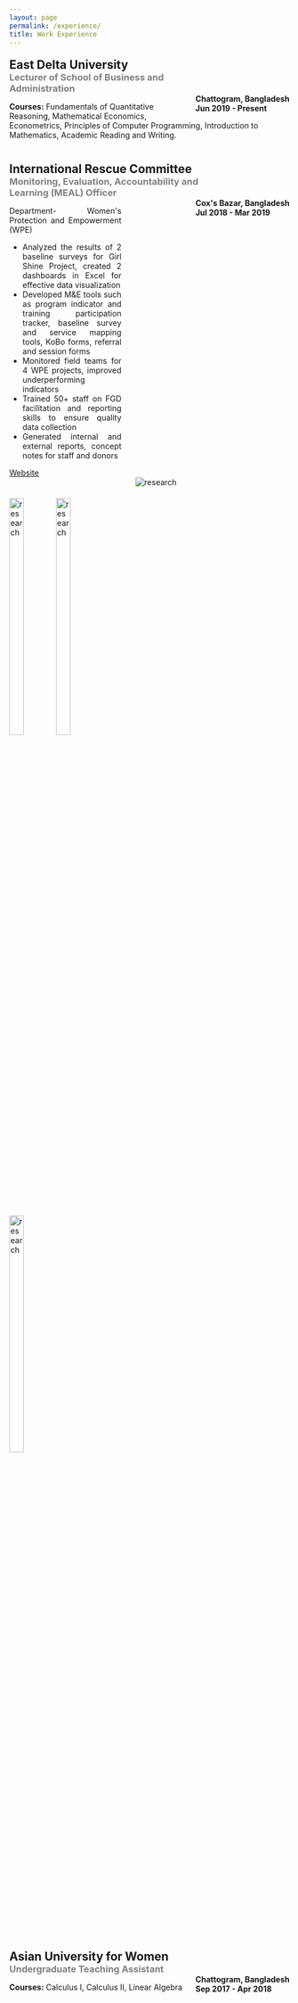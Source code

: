 ```yaml
---
layout: page
permalink: /experience/
title: Work Experience
---
```


<div style="margin-top:20px">
    <div style="display:inline-block; width: 77%">
        <h2 style="font-weight:bold; margin:0">East Delta University</h2>
        <h3 style="color:grey; font-weight:bold; margin:0">Lecturer of School of Business and Administration</h3>
    </div>
    <div style="display:inline-block; vertical-align:top; float:right">
        <h4 style="margin:0">Chattogram, Bangladesh</h4>
        <h4 style="margin:0">Jun 2019 - Present</h4>
    </div>
</div>
<p><b>Courses:</b> Fundamentals of Quantitative Reasoning, Mathematical Economics, Econometrics, Principles of Computer Programming, Introduction to Mathematics, Academic Reading and Writing.</p>

<div style="margin-top:40px">
	<div style="display:inline-block; width: 77%">
		<h2 style="font-weight:bold; margin:0">International Rescue Committee</h2>
		<h3 style="color:grey; font-weight:bold; margin:0">Monitoring, Evaluation, Accountability and Learning (MEAL) Officer</h3>
	</div>
	<div style="display:inline-block; vertical-align:top; float:right">
		<h4 style="margin:0">Cox's Bazar, Bangladesh</h4>
		<h4 style="margin:0">Jul 2018 - Mar 2019</h4>
	</div>
	<div style="display:inline-block; width:40%; text-align:justify; vertical-align:top;">
		<p>Department- Women's Protection and Empowerment (WPE)</p>
		<ul>
			<li>Analyzed the results of 2 baseline surveys for Girl Shine Project, created 2 dashboards in Excel for effective data visualization</li>
			<li>Developed M&E tools such as program indicator and training participation tracker, baseline survey and service mapping tools, KoBo  forms, referral and session forms</li>
			<li>Monitored field teams for 4 WPE projects, improved underperforming indicators</li>
			<li>Trained 50+ staff on FGD facilitation and reporting skills to ensure quality data collection </li>
			<li>Generated internal and external reports, concept notes for staff and donors</li>
		</ul>
		<a href="https://www.rescue.org/country/bangladesh"><div class="color-button">Website</div></a>
	</div>
	<div style="display:inline-block; width: 55%; margin-left:15px; float:right">
		<img src="https://i.imgur.com/CMdGERI.jpg" alt="research" />
	</div>
</div>

<div style="display:inline-block; margin-top: 20px">
	<img style="width:33%" src="https://i.imgur.com/yP8mNgR.png" alt="research" />
	<img style="width:33%" src="https://i.imgur.com/SpxtS37.jpg" alt="research" />
	<img style="width:33%" src="https://i.imgur.com/tfKStih.jpg" alt="research" />
</div>

<div style="margin-top:30px">
    <div style="display:inline-block; width: 77%">
        <h2 style="font-weight:bold; margin:0">Asian University for Women</h2>
        <h3 style="color:grey; font-weight:bold; margin:0">Undergraduate Teaching Assistant</h3>
    </div>
    <div style="display:inline-block; vertical-align:top; float:right">
        <h4 style="margin:0">Chattogram, Bangladesh</h4>
        <h4 style="margin:0">Sep 2017 - Apr 2018</h4>
    </div>
</div>
<p><b>Courses:</b> Calculus I, Calculus II, Linear Algebra</p>
